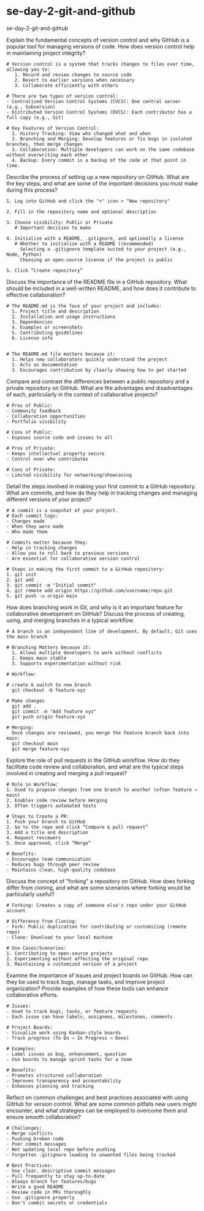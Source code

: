 # se-day-2-git-and-github
se-day-2-git-and-github

Explain the fundamental concepts of version control and why GitHub is a popular tool for managing versions of code. How does version control help in maintaining project integrity?

    # Version control is a system that tracks changes to files over time, allowing you to:
       1. Record and review changes to source code
       2. Revert to earlier versions when necessary
       3. Collaborate efficiently with others

    # There are two types of version control:
    - Centralized Version Control Systems (CVCS): One central server (e.g., Subversion)
    - Distributed Version Control Systems (DVCS): Each contributor has a full copy (e.g., Git)

    # Key Features of Version Control:
      1. History Tracking: View who changed what and when
      2. Branching and Merging: Develop features or fix bugs in isolated branches, then merge changes
      3. Collaboration: Multiple developers can work on the same codebase without overwriting each other
      4. Backup: Every commit is a backup of the code at that point in time.




Describe the process of setting up a new repository on GitHub. What are the key steps, and what are some of the important decisions you must make during this process?

    1. Log into GitHub and click the "+" icon > "New repository"
    
    2. Fill in the repository name and optional description
    
    3. Choose visibility: Public or Private
       # Important decision to make
       
    4. Initialize with a README, .gitignore, and optionally a license
       # Whether to initialize with a README (recommended)
         Selecting a .gitignore template suited to your project (e.g., Node, Python)
         Choosing an open-source license if the project is public
         
    5. Click “Create repository”

Discuss the importance of the README file in a GitHub repository. What should be included in a well-written README, and how does it contribute to effective collaboration?

    # The README.md is the face of your project and includes: 
      1. Project title and description
      2. Installation and usage instructions
      3. Dependencies
      4. Examples or screenshots
      5. Contributing guidelines
      6. License info


    # The README.md file matters because it:
      1. Helps new collaborators quickly understand the project
      2. Acts as documentation
      3. Encourages contribution by clearly showing how to get started


Compare and contrast the differences between a public repository and a private repository on GitHub. What are the advantages and disadvantages of each, particularly in the context of collaborative projects?

    # Pros of Public:
    - Community feedback
    - Collaboration opportunities
    - Portfolio visibility

    # Cons of Public:
    - Exposes source code and issues to all
    
    # Pros of Private:
    - Keeps intellectual property secure
    - Control over who contributes

    # Cons of Private:
    - Limited visibility for networking/showcasing


Detail the steps involved in making your first commit to a GitHub repository. What are commits, and how do they help in tracking changes and managing different versions of your project?

    # A commit is a snapshot of your project. 
    # Each commit logs: 
    - Changes made
    - When they were made 
    - Who made them

    # Commits matter because they:
    - Help in tracking changes
    - Allow you to roll back to previous versions
    - Are essential for collaborative version control
    
    # Steps in making the first commit to a GitHub repository:
    1. git init
    2. git add .
    3. git commit -m "Initial commit"
    4. git remote add origin https://github.com/username/repo.git
    5. git push -u origin main

How does branching work in Git, and why is it an important feature for collaborative development on GitHub? Discuss the process of creating, using, and merging branches in a typical workflow.

    # A branch is an independent line of development. By default, Git uses the main branch
    
    # Branching Matters because it:
      1. Allows multiple developers to work without conflicts
      2. Keeps main stable
      3. Supports experimentation without risk

    # Workflow:
    
    # create & switch to new branch
      git checkout -b feature-xyz  
    
    # Make changes
      git add .
      git commit -m "Add feature xyz"
      git push origin feature-xyz

    # Merging: 
      Once changes are reviewed, you merge the feature branch back into main:
      git checkout main
      git merge feature-xyz


Explore the role of pull requests in the GitHub workflow. How do they facilitate code review and collaboration, and what are the typical steps involved in creating and merging a pull request?

    # Role in Workflow:
    1. Used to propose changes from one branch to another (often feature → main)
    2. Enables code review before merging
    3. Often triggers automated tests

    # Steps to Create a PR:
    1. Push your branch to GitHub
    2. Go to the repo and click “Compare & pull request”
    3. Add a title and description
    4. Request reviewers
    5. Once approved, click “Merge”

    # Benefits:
    - Encourages team communication
    - Reduces bugs through peer review
    - Maintains clean, high-quality codebase

Discuss the concept of "forking" a repository on GitHub. How does forking differ from cloning, and what are some scenarios where forking would be particularly useful?

    # Forking: Creates a copy of someone else's repo under your GitHub account

    # Difference from Cloning:
    - Fork: Public duplication for contributing or customizing (remote repo)
    - Clone: Download to your local machine

    # Use Cases/Scenarios:
    1. Contributing to open-source projects
    2. Experimenting without affecting the original repo
    3. Maintaining a customized version of a project


Examine the importance of issues and project boards on GitHub. How can they be used to track bugs, manage tasks, and improve project organization? Provide examples of how these tools can enhance collaborative efforts.

    # Issues:
    - Used to track bugs, tasks, or feature requests
    - Each issue can have labels, assignees, milestones, comments

    # Project Boards:
    - Visualize work using Kanban-style boards
    - Track progress (To Do → In Progress → Done)

    # Examples: 
    - Label issues as bug, enhancement, question
    - Use boards to manage sprint tasks for a team

    # Benefits:
    - Promotes structured collaboration
    - Improves transparency and accountability
    - Enhances planning and tracking


Reflect on common challenges and best practices associated with using GitHub for version control. What are some common pitfalls new users might encounter, and what strategies can be employed to overcome them and ensure smooth collaboration?

    # Challenges:
    - Merge conflicts
    - Pushing broken code
    - Poor commit messages
    - Not updating local repo before pushing
    - Forgotten .gitignore leading to unwanted files being tracked

    # Best Practices:
    - Use clear, descriptive commit messages
    - Pull frequently to stay up-to-date
    - Always branch for features/bugs
    - Write a good README
    - Review code in PRs thoroughly
    - Use .gitignore properly
    - Don't commit secrets or credentials
